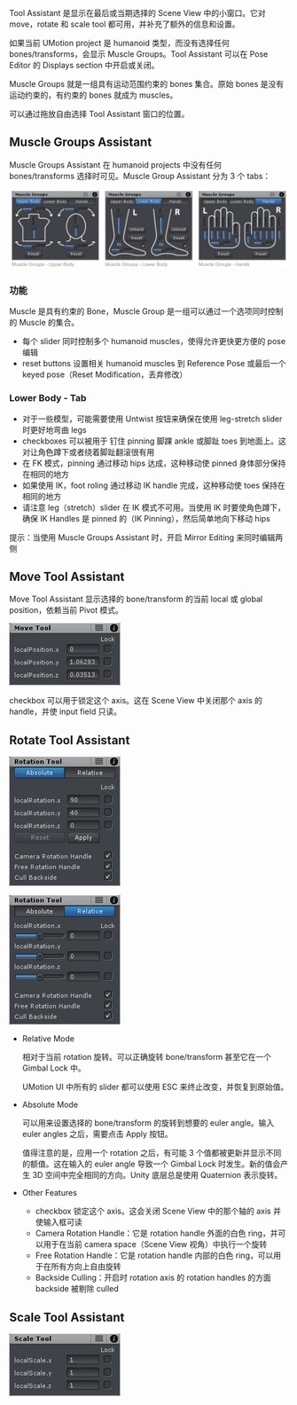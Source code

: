 Tool Assistant 是显示在最后或当期选择的 Scene View 中的小窗口。它对 move，rotate 和 scale tool 都可用，并补充了额外的信息和设置。

如果当前 UMotion project 是 humanoid 类型，而没有选择任何 bones/transforms，会显示 Muscle Groups。Tool Assistant 可以在 Pose Editor 的 Displays section 中开启或关闭。

Muscle Groups 就是一组具有运动范围约束的 bones 集合。原始 bones 是没有运动约束的，有约束的 bones 就成为 muscles。

可以通过拖放自由选择 Tool Assistant 窗口的位置。

## Muscle Groups Assistant

Muscle Groups Assistant 在 humanoid projects 中没有任何 bones/transforms 选择时可见。Muscle Group Assistant 分为 3 个 tabs：

![MuscleGroupsAssistant](../Image/MuscleGroupsAssistant.png)

### 功能

Muscle 是具有约束的 Bone，Muscle Group 是一组可以通过一个选项同时控制的 Muscle 的集合。

- 每个 slider 同时控制多个 humanoid muscles，使得允许更快更方便的 pose 编辑
- reset buttons 设置相关 humanoid muscles 到 Reference Pose 或最后一个 keyed pose（Reset Modification，丢弃修改）

### Lower Body - Tab

- 对于一些模型，可能需要使用 Untwist 按钮来确保在使用 leg-stretch slider 时更好地弯曲 legs
- checkboxes 可以被用于 钉住 pinning 脚踝 ankle 或脚趾 toes 到地面上。这对让角色蹲下或者绕着脚趾翻滚很有用
- 在 FK 模式，pinning 通过移动 hips 达成，这种移动使 pinned 身体部分保持在相同的地方
- 如果使用 IK，foot roling 通过移动 IK handle 完成，这种移动使 toes 保持在相同的地方
- 请注意 leg（stretch）slider 在 IK 模式不可用。当使用 IK 时要使角色蹲下，确保 IK Handles 是 pinned 的（IK Pinning），然后简单地向下移动 hips

提示：当使用 Muscle Groups Assistant 时，开启 Mirror Editing 来同时编辑两侧

## Move Tool Assistant

Move Tool Assistant 显示选择的 bone/transform 的当前 local 或 global position，依赖当前 Pivot 模式。

![MoveToolAssistant](../Image/MoveToolAssistant.png)

checkbox 可以用于锁定这个 axis。这在 Scene View 中关闭那个 axis 的 handle，并使 input field 只读。

## Rotate Tool Assistant

![RotateToolAssistantAbsolute](../Image/RotateToolAssistantAbsolute.png)

![RotateToolAssistantRelative](../Image/RotateToolAssistantRelative.png)

- Relative Mode

  相对于当前 rotation 旋转。可以正确旋转 bone/transform 甚至它在一个 Gimbal Lock 中。

  UMotion UI 中所有的 slider 都可以使用 ESC 来终止改变，并恢复到原始值。

- Absolute Mode

  可以用来设置选择的 bone/transform 的旋转到想要的 euler angle。输入 euler angles 之后，需要点击 Apply 按钮。

  值得注意的是，应用一个 rotation 之后，有可能 3 个值都被更新并显示不同的额值。这在输入的 euler angle 导致一个 Gimbal Lock 时发生。新的值会产生 3D 空间中完全相同的方向。Unity 底层总是使用 Quaternion 表示旋转。

- Other Features

  - checkbox 锁定这个 axis。这会关闭 Scene View 中的那个轴的 axis 并使输入框可读
  - Camera Rotation Handle：它是 rotation handle 外面的白色 ring，并可以用于在当前 camera space（Scene View 视角）中执行一个旋转
  - Free Rotation Handle：它是 rotation handle 内部的白色 ring，可以用于在所有方向上自由旋转
  - Backside Culling：开启时 rotation axis 的 rotation handles 的方面 backside 被剔除 culled

## Scale Tool Assistant

![ScaleToolAssistant](../Image/ScaleToolAssistant.png)

